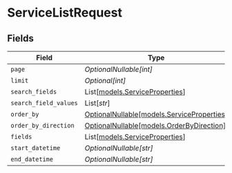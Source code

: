 # ServiceListRequest


## Fields

| Field                                                                        | Type                                                                         | Required                                                                     | Description                                                                  |
| ---------------------------------------------------------------------------- | ---------------------------------------------------------------------------- | ---------------------------------------------------------------------------- | ---------------------------------------------------------------------------- |
| `page`                                                                       | *OptionalNullable[int]*                                                      | :heavy_minus_sign:                                                           | N/A                                                                          |
| `limit`                                                                      | *Optional[int]*                                                              | :heavy_minus_sign:                                                           | N/A                                                                          |
| `search_fields`                                                              | List[[models.ServiceProperties](../models/serviceproperties.md)]             | :heavy_minus_sign:                                                           | N/A                                                                          |
| `search_field_values`                                                        | List[*str*]                                                                  | :heavy_minus_sign:                                                           | N/A                                                                          |
| `order_by`                                                                   | [OptionalNullable[models.ServiceProperties]](../models/serviceproperties.md) | :heavy_minus_sign:                                                           | N/A                                                                          |
| `order_by_direction`                                                         | [OptionalNullable[models.OrderByDirection]](../models/orderbydirection.md)   | :heavy_minus_sign:                                                           | N/A                                                                          |
| `fields`                                                                     | List[[models.ServiceProperties](../models/serviceproperties.md)]             | :heavy_minus_sign:                                                           | N/A                                                                          |
| `start_datetime`                                                             | *OptionalNullable[str]*                                                      | :heavy_minus_sign:                                                           | N/A                                                                          |
| `end_datetime`                                                               | *OptionalNullable[str]*                                                      | :heavy_minus_sign:                                                           | N/A                                                                          |
